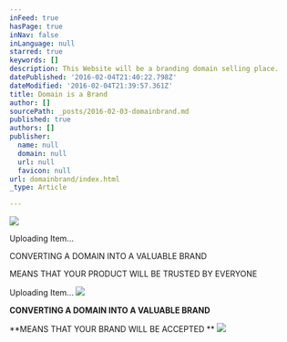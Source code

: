 ```yaml
---
inFeed: true
hasPage: true
inNav: false
inLanguage: null
starred: true
keywords: []
description: This Website will be a branding domain selling place.
datePublished: '2016-02-04T21:40:22.798Z'
dateModified: '2016-02-04T21:39:57.361Z'
title: Domain is a Brand
author: []
sourcePath: _posts/2016-02-03-domainbrand.md
published: true
authors: []
publisher:
  name: null
  domain: null
  url: null
  favicon: null
url: domainbrand/index.html
_type: Article

---
```

![](https://the-grid-user-content.s3-us-west-2.amazonaws.com/6ffb8ee5-9867-448b-8b90-6a6ddd6eb252.jpg)

Uploading Item...

CONVERTING A DOMAIN INTO A VALUABLE BRAND

MEANS THAT YOUR PRODUCT WILL BE TRUSTED BY EVERYONE

Uploading Item...
![](https://the-grid-user-content.s3-us-west-2.amazonaws.com/a54799b7-2290-40dd-93ed-3e9595ce2bee.jpg)

**CONVERTING A DOMAIN INTO A VALUABLE BRAND**

**MEANS THAT YOUR BRAND WILL BE ACCEPTED **
![](https://the-grid-user-content.s3-us-west-2.amazonaws.com/da818b77-f49f-4046-853a-94904d242d68.png)